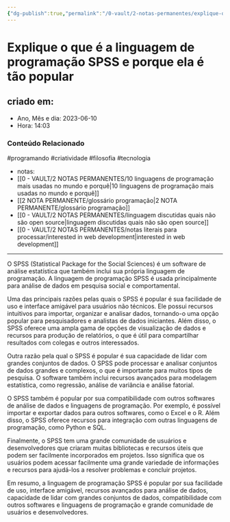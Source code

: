 ```yaml
---
{"dg-publish":true,"permalink":"/0-vault/2-notas-permanentes/explique-o-que-e-a-linguagem-de-programacao-spss-e-porque-ela-e-tao-popular/","tags":["permanente","programando","criatividade","filosofia","tecnologia"],"dgHomeLink":true,"dgShowLocalGraph":true,"dgShowFileTree":true,"dgEnableSearch":true,"noteIcon":""}
---
```


# Explique o que é a linguagem de programação SPSS e porque ela é tão popular

## criado em: 
-  Ano, Mês e dia: 2023-06-10
- Hora: 14:03

### Conteúdo Relacionado
#programando #criatividade #filosofia #tecnologia 
- notas: 
- [[0 - VAULT/2 NOTAS PERMANENTES/10 linguagens de programação mais usadas no mundo e porquê\|10 linguagens de programação mais usadas no mundo e porquê]]
- [[2 NOTA PERMANENTE/glossário programação\|2 NOTA PERMANENTE/glossário programação]]
- [[0 - VAULT/2 NOTAS PERMANENTES/linguagem discutidas quais não são open source\|linguagem discutidas quais não são open source]]
- [[0 - VAULT/2 NOTAS PERMANENTES/notas literais para processar/interested in web development\|interested in web development]]
---

O SPSS (Statistical Package for the Social Sciences) é um software de análise estatística que também inclui sua própria linguagem de programação. A linguagem de programação SPSS é usada principalmente para análise de dados em pesquisa social e comportamental.

Uma das principais razões pelas quais o SPSS é popular é sua facilidade de uso e interface amigável para usuários não técnicos. Ele possui recursos intuitivos para importar, organizar e analisar dados, tornando-o uma opção popular para pesquisadores e analistas de dados iniciantes. Além disso, o SPSS oferece uma ampla gama de opções de visualização de dados e recursos para produção de relatórios, o que é útil para compartilhar resultados com colegas e outros interessados.

Outra razão pela qual o SPSS é popular é sua capacidade de lidar com grandes conjuntos de dados. O SPSS pode processar e analisar conjuntos de dados grandes e complexos, o que é importante para muitos tipos de pesquisa. O software também inclui recursos avançados para modelagem estatística, como regressão, análise de variância e análise fatorial.

O SPSS também é popular por sua compatibilidade com outros softwares de análise de dados e linguagens de programação. Por exemplo, é possível importar e exportar dados para outros softwares, como o Excel e o R. Além disso, o SPSS oferece recursos para integração com outras linguagens de programação, como Python e SQL.

Finalmente, o SPSS tem uma grande comunidade de usuários e desenvolvedores que criaram muitas bibliotecas e recursos úteis que podem ser facilmente incorporados em projetos. Isso significa que os usuários podem acessar facilmente uma grande variedade de informações e recursos para ajudá-los a resolver problemas e concluir projetos.

Em resumo, a linguagem de programação SPSS é popular por sua facilidade de uso, interface amigável, recursos avançados para análise de dados, capacidade de lidar com grandes conjuntos de dados, compatibilidade com outros softwares e linguagens de programação e grande comunidade de usuários e desenvolvedores.
